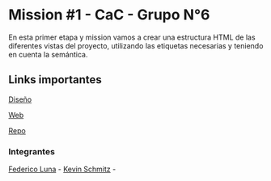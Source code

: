 # Mission #1 - CaC - Grupo N°6

En esta primer etapa y mission vamos a crear una estructura HTML de las diferentes vistas del proyecto, utilizando las etiquetas necesarias y teniendo en cuenta la semántica.

## Links importantes

[Diseño](https://www.figma.com/file/IjTSeE2BpRd5Gk9VakNIhC/Challenge-Integrador---Funkoshop?type=design&node-id=0%3A1&mode=design&t=gmtnCAgPmvu10Fct-1)

[Web](https://challenge-integrador.vercel.app/)

[Repo](https://github.com/FedericoLuna01/codo-a-codo)

### Integrantes

[Federico Luna](https://github.com/FedericoLuna01) -
[Kevin Schmitz](https://github.com/KevSchmitz) -

